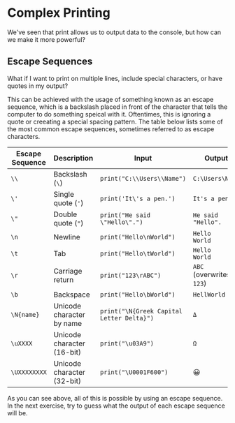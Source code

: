 # Complex Printing
We've seen that print allows us to output data to the console, but how can we make it more powerful? 

## Escape Sequences
What if I want to print on multiple lines, include special characters, or have quotes in my output? 

This can be achieved with the usage of something known as an escape sequence, 
which is a backslash placed in front of the character that tells the computer to do something speical with it. 
Oftentimes, this is  ignoring a quote or creeating a special spacing pattern. 
The table below lists some of the most common escape sequences, sometimes referred to as escape characters. 

| Escape Sequence | Description                   | Input                          | Output         |
|----------------|-------------------------------|--------------------------------|---------------|
| `\\`          | Backslash (`\`)               | `print("C:\\Users\\Name")`    | `C:\Users\Name` |
| `\'`          | Single quote (`'`)            | `print('It\'s a pen.')`       | `It's a pen.` |
| `\"`          | Double quote (`"`)            | `print("He said \"Hello\".")` | `He said "Hello".` |
| `\n`          | Newline                        | `print("Hello\nWorld")`       | `Hello` <br> `World` |
| `\t`          | Tab                            | `print("Hello\tWorld")`       | `Hello    World` |
| `\r`          | Carriage return                | `print("123\rABC")`           | `ABC` (overwrites `123`) |
| `\b`          | Backspace                      | `print("Hello\bWorld")`       | `HellWorld` |
| `\N{name}`    | Unicode character by name     | `print("\N{Greek Capital Letter Delta}")` | `Δ` |
| `\uXXXX`      | Unicode character (16-bit)    | `print("\u03A9")`             | `Ω` |
| `\UXXXXXXXX`  | Unicode character (32-bit)    | `print("\U0001F600")`         | 😀 |

As you can see above, all of this is possible by using an escape sequence. In the next exercise, try to guess what 
the output of each escape sequence will be. 
